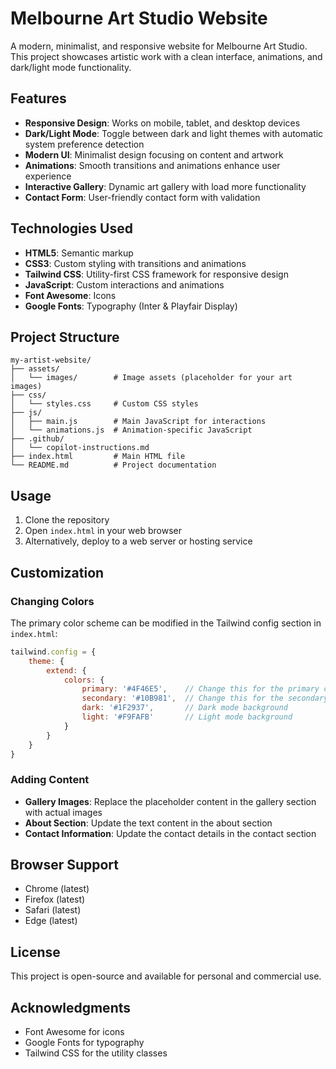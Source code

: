 # Melbourne Art Studio Website

A modern, minimalist, and responsive website for Melbourne Art Studio. This project showcases artistic work with a clean interface, animations, and dark/light mode functionality.

## Features

- **Responsive Design**: Works on mobile, tablet, and desktop devices
- **Dark/Light Mode**: Toggle between dark and light themes with automatic system preference detection
- **Modern UI**: Minimalist design focusing on content and artwork
- **Animations**: Smooth transitions and animations enhance user experience
- **Interactive Gallery**: Dynamic art gallery with load more functionality
- **Contact Form**: User-friendly contact form with validation

## Technologies Used

- **HTML5**: Semantic markup
- **CSS3**: Custom styling with transitions and animations
- **Tailwind CSS**: Utility-first CSS framework for responsive design
- **JavaScript**: Custom interactions and animations
- **Font Awesome**: Icons
- **Google Fonts**: Typography (Inter & Playfair Display)

## Project Structure

```
my-artist-website/
├── assets/
│   └── images/        # Image assets (placeholder for your art images)
├── css/
│   └── styles.css     # Custom CSS styles
├── js/
│   ├── main.js        # Main JavaScript for interactions
│   └── animations.js  # Animation-specific JavaScript
├── .github/
│   └── copilot-instructions.md
├── index.html         # Main HTML file
└── README.md          # Project documentation
```

## Usage

1. Clone the repository
2. Open `index.html` in your web browser
3. Alternatively, deploy to a web server or hosting service

## Customization

### Changing Colors

The primary color scheme can be modified in the Tailwind config section in `index.html`:

```js
tailwind.config = {
    theme: {
        extend: {
            colors: {
                primary: '#4F46E5',    // Change this for the primary color
                secondary: '#10B981',  // Change this for the secondary color
                dark: '#1F2937',       // Dark mode background
                light: '#F9FAFB'       // Light mode background
            }
        }
    }
}
```

### Adding Content

- **Gallery Images**: Replace the placeholder content in the gallery section with actual images
- **About Section**: Update the text content in the about section
- **Contact Information**: Update the contact details in the contact section

## Browser Support

- Chrome (latest)
- Firefox (latest)
- Safari (latest)
- Edge (latest)

## License

This project is open-source and available for personal and commercial use.

## Acknowledgments

- Font Awesome for icons
- Google Fonts for typography
- Tailwind CSS for the utility classes

